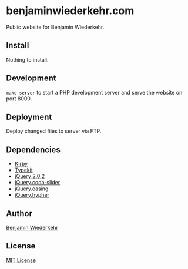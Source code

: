 # benjaminwiederkehr.com
Public website for Benjamin Wiederkehr.

## Install
Nothing to install.

## Development
`make server` to start a PHP development server and serve the website on port 8000.

## Deployment
Deploy changed files to server via FTP.

## Dependencies
* [Kirby](https://getkirby.com/)
* [Typekit](https://typekit.com/)
* [jQuery 2.0.2](https://github.com/jquery/jquery)
* [jQuery.coda-slider](https://github.com/KevinBatdorf/codaslider)
* [jQuery.easing](http://gsgd.co.uk/sandbox/jquery/easing/)
* [jQuery.hypher](https://github.com/bramstein/hypher)

## Author
[Benjamin Wiederkehr](http://benjaminwiederkehr.com)

## License
[MIT License](https://opensource.org/licenses/MIT)
